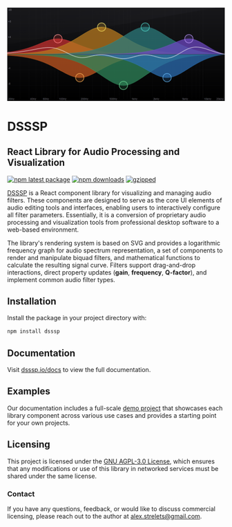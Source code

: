 ![](assets/screenshot.png)

# DSSSP

## React Library for Audio Processing and Visualization

[![npm latest package](https://img.shields.io/npm/v/dsssp/latest.svg)](https://www.npmjs.com/package/dsssp)
[![npm downloads](https://img.shields.io/npm/dt/dsssp.svg)](https://www.npmjs.com/package/dsssp)
[![gzipped](https://img.shields.io/bundlejs/size/dsssp)](https://www.npmjs.com/package/dsssp)

[DSSSP](https://dsssp.io) is a React component library for visualizing and managing audio filters. These components are designed to serve as the core UI elements of audio editing tools and interfaces, enabling users to interactively configure all filter parameters. Essentially, it is a conversion of proprietary audio processing and visualization tools from professional desktop software to a web-based environment.

The library's rendering system is based on SVG and provides a logarithmic frequency graph for audio spectrum representation, a set of components to render and manipulate biquad filters, and mathematical functions to calculate the resulting signal curve. Filters support drag-and-drop interactions, direct property updates (**gain**, **frequency**, **Q-factor**), and implement common audio filter types.

## Installation

Install the package in your project directory with:

```bash
npm install dsssp
```

## Documentation

Visit [dsssp.io/docs](https://dsssp.io/docs/) to view the full documentation.

## Examples

Our documentation includes a full-scale [demo project](https://numberonebot.github.io/dsssp-demo/) that showcases each library component across various use cases and provides a starting point for your own projects.

## Licensing

This project is licensed under the [GNU AGPL-3.0 License](LICENSE), which ensures that any modifications or use of this library in networked services must be shared under the same license.

### Contact

If you have any questions, feedback, or would like to discuss commercial licensing, please reach out to the author at [alex.strelets@gmail.com](mailto:alex.strelets@gmail.com).
